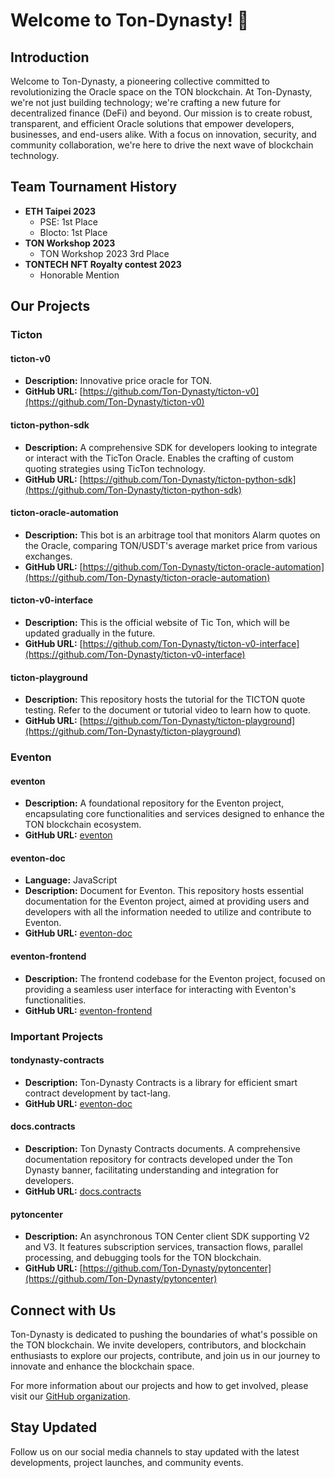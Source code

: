 # Welcome to Ton-Dynasty! 🚀
## Introduction
Welcome to Ton-Dynasty, a pioneering collective committed to revolutionizing the Oracle space on the TON blockchain. At Ton-Dynasty, we're not just building technology; we're crafting a new future for decentralized finance (DeFi) and beyond. Our mission is to create robust, transparent, and efficient Oracle solutions that empower developers, businesses, and end-users alike. With a focus on innovation, security, and community collaboration, we're here to drive the next wave of blockchain technology.

## Team Tournament History
- **ETH Taipei 2023**
  - PSE: 1st Place
  - Blocto: 1st Place
- **TON Workshop 2023**
  - TON Workshop 2023 3rd Place
- **TONTECH NFT Royalty contest 2023**
  -  Honorable Mention

## Our Projects
### Ticton

#### ticton-v0
- **Description:** Innovative price oracle for TON.
- **GitHub URL:** [https://github.com/Ton-Dynasty/ticton-v0](https://github.com/Ton-Dynasty/ticton-v0)

#### ticton-python-sdk
- **Description:** A comprehensive SDK for developers looking to integrate or interact with the TicTon Oracle. Enables the crafting of custom quoting strategies using TicTon technology.
- **GitHub URL:** [https://github.com/Ton-Dynasty/ticton-python-sdk](https://github.com/Ton-Dynasty/ticton-python-sdk)

#### ticton-oracle-automation
- **Description:** This bot is an arbitrage tool that monitors Alarm quotes on the Oracle, comparing TON/USDT's average market price from various exchanges.
- **GitHub URL:** [https://github.com/Ton-Dynasty/ticton-oracle-automation](https://github.com/Ton-Dynasty/ticton-oracle-automation)

#### ticton-v0-interface
- **Description:** This is the official website of Tic Ton, which will be updated gradually in the future.
- **GitHub URL:** [https://github.com/Ton-Dynasty/ticton-v0-interface](https://github.com/Ton-Dynasty/ticton-v0-interface)

#### ticton-playground
- **Description:** This repository hosts the tutorial for the TICTON quote testing. Refer to the document or tutorial video to learn how to quote.
- **GitHub URL:** [https://github.com/Ton-Dynasty/ticton-playground](https://github.com/Ton-Dynasty/ticton-playground)


### Eventon

#### eventon
- **Description:** A foundational repository for the Eventon project, encapsulating core functionalities and services designed to enhance the TON blockchain ecosystem.
- **GitHub URL:** [eventon](https://github.com/Ton-Dynasty/eventon)

#### eventon-doc
- **Language:** JavaScript
- **Description:** Document for Eventon. This repository hosts essential documentation for the Eventon project, aimed at providing users and developers with all the information needed to utilize and contribute to Eventon.
- **GitHub URL:** [eventon-doc](https://github.com/Ton-Dynasty/eventon-doc)
  
#### eventon-frontend
- **Description:** The frontend codebase for the Eventon project, focused on providing a seamless user interface for interacting with Eventon's functionalities.
- **GitHub URL:** [eventon-frontend](https://github.com/Ton-Dynasty/eventon-frontend)


### Important Projects

#### tondynasty-contracts
- **Description:** Ton-Dynasty Contracts is a library for efficient smart contract development by tact-lang.
- **GitHub URL:** [eventon-doc](https://github.com/Ton-Dynasty/tondynasty-contracts)

#### docs.contracts
- **Description:** Ton Dynasty Contracts documents. A comprehensive documentation repository for contracts developed under the Ton Dynasty banner, facilitating understanding and integration for developers.
- **GitHub URL:** [docs.contracts](https://github.com/Ton-Dynasty/docs.contracts)

#### pytoncenter
- **Description:** An asynchronous TON Center client SDK supporting V2 and V3. It features subscription services, transaction flows, parallel processing, and debugging tools for the TON blockchain.
- **GitHub URL:** [https://github.com/Ton-Dynasty/pytoncenter](https://github.com/Ton-Dynasty/pytoncenter)

## Connect with Us

Ton-Dynasty is dedicated to pushing the boundaries of what's possible on the TON blockchain. We invite developers, contributors, and blockchain enthusiasts to explore our projects, contribute, and join us in our journey to innovate and enhance the blockchain space.

For more information about our projects and how to get involved, please visit our [GitHub organization](https://github.com/Ton-Dynasty).

## Stay Updated

Follow us on our social media channels to stay updated with the latest developments, project launches, and community events.

